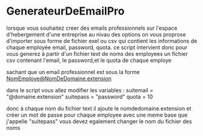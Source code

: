 # GenerateurDeEmailPro
lorsque vous souhaitez creer des emails professionnels sur l'espace d'hebergement d'une entreprise au nivau des options on vous proprose d'importer sous forme de fichier exel ou csv qui contient les informations de chaque employée email, password, quota.
ce script intervient donc pour vous generez à partir d'un fichier text de noms des employees un fichier csv contenant l'email, le password,et le quota de chaque employe

sachant que un email professionnel est sous la forme NomEmploye@NomDeDomaine.extension

dans le script vous allez modifier les variables :
  suitemail = "@domaine.extension"
  suitepass = "password"
  quota = 10

donc à chaque nom du fichier text il ajoute le nomdedomaine.extension et créer un mot de passe pour chaque employee avec une meme base que j'appelle "suitepass"
vous devez egalement changer le nom du fichier des noms
